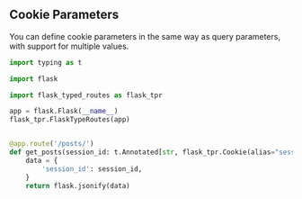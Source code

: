 ## Cookie Parameters

You can define cookie parameters in the same way as query parameters, with support for multiple values.

```python
import typing as t

import flask

import flask_typed_routes as flask_tpr

app = flask.Flask(__name__)
flask_tpr.FlaskTypeRoutes(app)


@app.route('/posts/')
def get_posts(session_id: t.Annotated[str, flask_tpr.Cookie(alias="session-id")] = None):
    data = {
        'session_id': session_id,
    }
    return flask.jsonify(data)
```

